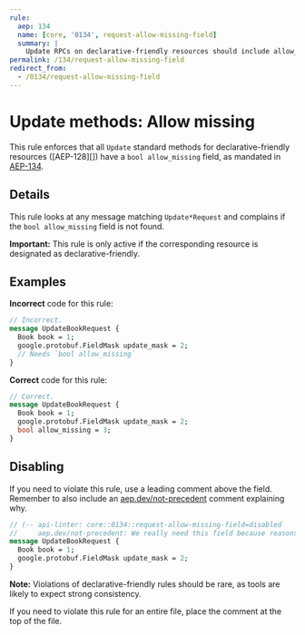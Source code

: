 ```yaml
---
rule:
  aep: 134
  name: [core, '0134', request-allow-missing-field]
  summary: |
    Update RPCs on declarative-friendly resources should include allow_missing.
permalink: /134/request-allow-missing-field
redirect_from:
  - /0134/request-allow-missing-field
---
```


# Update methods: Allow missing

This rule enforces that all `Update` standard methods for declarative-friendly
resources ([AEP-128][]) have a `bool allow_missing` field, as mandated in
[AEP-134][].

## Details

This rule looks at any message matching `Update*Request` and complains if the
`bool allow_missing` field is not found.

**Important:** This rule is only active if the corresponding resource is
designated as declarative-friendly.

## Examples

**Incorrect** code for this rule:

```proto
// Incorrect.
message UpdateBookRequest {
  Book book = 1;
  google.protobuf.FieldMask update_mask = 2;
  // Needs `bool allow_missing`
}
```

**Correct** code for this rule:

```proto
// Correct.
message UpdateBookRequest {
  Book book = 1;
  google.protobuf.FieldMask update_mask = 2;
  bool allow_missing = 3;
}
```

## Disabling

If you need to violate this rule, use a leading comment above the field.
Remember to also include an [aep.dev/not-precedent][] comment explaining why.

```proto
// (-- api-linter: core::0134::request-allow-missing-field=disabled
//     aep.dev/not-precedent: We really need this field because reasons. --)
message UpdateBookRequest {
  Book book = 1;
  google.protobuf.FieldMask update_mask = 2;
}
```

**Note:** Violations of declarative-friendly rules should be rare, as tools are
likely to expect strong consistency.

If you need to violate this rule for an entire file, place the comment at the
top of the file.

[aep-134]: https://aep.dev/134
[aep-155]: https://aep.dev/155
[aep.dev/not-precedent]: https://aep.dev/not-precedent
